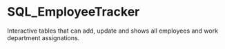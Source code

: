 # SQL_EmployeeTracker
Interactive tables that can add, update and shows all employees and work department assignations.
